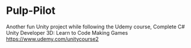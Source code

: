 # Pulp-Pilot
Another fun Unity project while following the Udemy course, Complete C# Unity Developer 3D: Learn to Code Making Games
https://www.udemy.com/unitycourse2 
